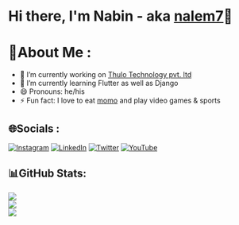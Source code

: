 # Hi there, I'm Nabin - aka [nalem7](https://www.instagram.com/_nalem7)👋

# 💫About Me :

- 🔭 I’m currently working on [Thulo Technology pvt. ltd](https://thulotechnology.com/)
- 🌱 I’m currently learning Flutter as well as Django
- 😄 Pronouns: he/his
- ⚡ Fun fact: I love to eat [momo](https://www.facebook.com/memeNEPALofficial/photos/only-momo-lovers-hit-like-/395306757260159/) and play video games & sports

## 🌐Socials :
[![Instagram](https://img.shields.io/badge/Instagram-%23E4405F.svg?logo=Instagram&logoColor=white)](https://www.instagram.com/_nalem7) [![LinkedIn](https://img.shields.io/badge/LinkedIn-%230077B5.svg?logo=linkedin&logoColor=white)](https://www.linkedin.com/in/nabin-magar-8b6579160/) [![Twitter](https://img.shields.io/badge/Twitter-%231DA1F2.svg?logo=Twitter&logoColor=white)](https://twitter.com/_nalem7) [![YouTube](https://img.shields.io/badge/YouTube-%23FF0000.svg?logo=YouTube&logoColor=white)](https://www.youtube.com/channel/UCeIGTY7GhRcByP8IlWuIJ6A) 

## 📊GitHub Stats:
![](https://github-readme-stats.vercel.app/api?username=nabim777&theme=flag-nepal&hide_border=true&include_all_commits=false&count_private=false)<br/>
![](https://github-readme-streak-stats.herokuapp.com/?user=nabim777&theme=flag-nepal&hide_border=true)<br/>
![](https://github-readme-stats.vercel.app/api/top-langs/?username=nabim777&theme=flag-nepal&hide_border=true&include_all_commits=false&count_private=false&layout=compact)
